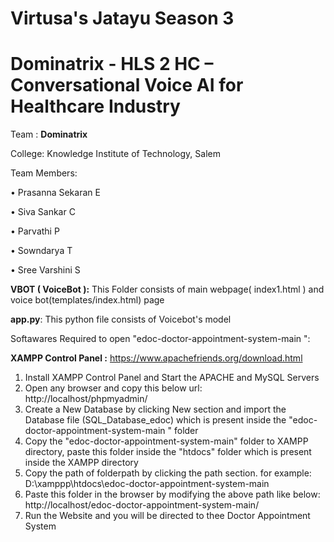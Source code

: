 # Virtusa's Jatayu Season 3
# Dominatrix - HLS 2  HC – Conversational Voice AI for Healthcare Industry 

Team : **Dominatrix**

College: Knowledge Institute of Technology, Salem

Team Members:

•	Prasanna Sekaran E

•	Siva Sankar C

•	Parvathi P

•	Sowndarya T

•	Sree Varshini S


**VBOT ( VoiceBot ):**
This Folder consists of main webpage( index1.html ) and voice bot(templates/index.html) page

**app.py**: This python file consists of Voicebot's model

Softawares Required to open "edoc-doctor-appointment-system-main ":

**XAMPP Control Panel :**
https://www.apachefriends.org/download.html 

1) Install XAMPP Control Panel and Start the APACHE and MySQL Servers
2) Open any browser and copy this below url:
    http://localhost/phpmyadmin/
3) Create a New Database by clicking New section and import the Database file (SQL_Database_edoc) which is present inside the "edoc-doctor-appointment-system-main " folder
4) Copy the "edoc-doctor-appointment-system-main" folder to XAMPP directory, paste this folder inside the "htdocs" folder which is present inside the XAMPP directory
5) Copy the path of folderpath by clicking the path section. for example:
    D:\xamppp\htdocs\edoc-doctor-appointment-system-main
6) Paste this folder in the browser by modifying the above path like below:
    http://localhost/edoc-doctor-appointment-system-main/
7) Run the Website and you will be directed to thee Doctor Appointment System
